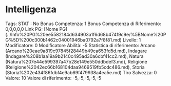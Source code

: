 # Intelligenza

Tags: STAT
: No
Bonus Competenza: 1
Bonus Competenza di Riferimento: 0,0,0,0,0
Link PG: [Nome PG] (../Info%20PG%20ee5582184d634903a1f6d68b474f9c9e/%5BNome%20PG%5D%200c300b1462c04001946ba0792a7f8f81.md)
Livello: 1
Modificatore: 0
Modificatore  Abilità: -5
Statistica di riferimento: Arcano (Arcano%20eae9a819c97845f28449b49ca653fd5d.md), Indagare (Indagare%208b1aa19a9b2140c495ad30a6cbf41cc2.md), Natura (Natura%207e44e599397a47b28e149e550ddbdef3.md), Religione (Religione%2042ec66b168104daa9469519fb5cdc486.md), Storia (Storia%202e434f86fdbf4e9ab69f479938a4ea5e.md)
Tiro Salvezza: 0
Valore: 10
Valore di riferimento: -5,-5,-5,-5,-5